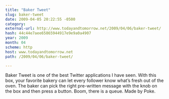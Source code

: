 ```yaml
---
title: "Baker Tweet"
slug: baker-tweet
date: 2009-04-05 20:22:55 -0500
category: 
external-url: http://www.todayandtomorrow.net/2009/04/06/baker-tweet/
hash: 44c44e7aee65865944917e9e9a0a4907
year: 2009
month: 04
scheme: http
host: www.todayandtomorrow.net
path: /2009/04/06/baker-tweet/

---
```


Baker Tweet is one of the best Twitter applications I have seen. With this box, your favorite bakery can let every follower know what’s fresh out of the oven. The baker can pick the right pre-written message with the knob on the box and then press a button. Boom, there is a queue.
Made by Poke.




